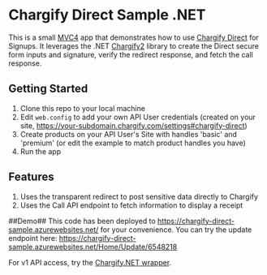 Chargify Direct Sample .NET
==========================

This is a small [MVC4](http://www.asp.net/mvc) app that demonstrates how to use [Chargify Direct](http://docs.chargify.com/chargify-direct-introduction) for
Signups.  It leverages the .NET [Chargify2](https://github.com/kfrancis/Chargify2) library to create the Direct secure form inputs and signature, verify the redirect response, and fetch the call response.

Getting Started
---------------

1. Clone this repo to your local machine
2. Edit `web.config` to add your own API User credentials (created on your site, https://your-subdomain.chargify.com/settings#chargify-direct)
3. Create products on your API User's Site with handles 'basic' and 'premium' (or edit the example to match product handles you have)
4. Run the app

Features
---------------

1. Uses the transparent redirect to post sensitive data directly to Chargify
2. Uses the Call API endpoint to fetch information to display a receipt

##Demo##
This code has been deployed to https://chargify-direct-sample.azurewebsites.net/ for your convenience.
You can try the update endpoint here: https://chargify-direct-sample.azurewebsites.net/Home/Update/6548218

For v1 API access, try the [Chargify.NET wrapper](http://chargify.codeplex.com).